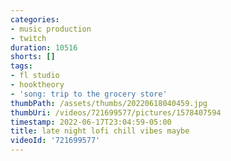 ```yaml
---
categories:
- music production
- twitch
duration: 10516
shorts: []
tags:
- fl studio
- hooktheory
- 'song: trip to the grocery store'
thumbPath: /assets/thumbs/20220618040459.jpg
thumbUri: /videos/721699577/pictures/1578407594
timestamp: 2022-06-17T23:04:59-05:00
title: late night lofi chill vibes maybe
videoId: '721699577'
---
```

